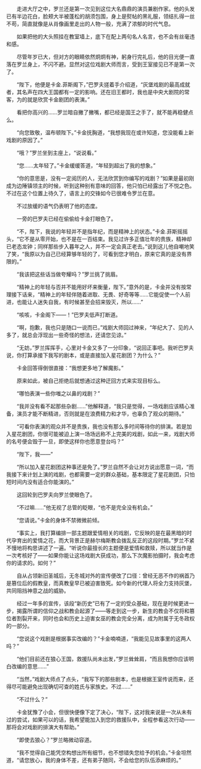 　　走进大厅之中，罗兰还是第一次见到这位大名鼎鼎的演员兼剧作家。他的头发已有半边花白，脸颊大半被蓬松的胡须包围，身上是熨帖的黑礼服，领结扎得一丝不苟，简直就像是从肖像画里走出的人物一般，充满了浓郁的时代气息。

　　如果把他的大头照挂在教室墙上，底下在配上两句名人名言，也不会有丝毫违和感。

　　尽管年岁已大，但对方的眼睛依然炯炯有神，躬身行完礼后，他的目光便一直落在罗兰身上，不闪不避。显然对这位戏剧大师而言，受到王室接见已不是第一次了。

　　“陛下，他便是卡金.菲斯阁下，”巴罗夫搓着手介绍道，“灰堡戏剧的最高成就者，其名声在四大王国都有一定的影响。还在旧王都时，我也是中央大剧院的常客，为的就是欣赏卡金剧团的表演。”

　　看把你高兴的……罗兰暗自撇了撇嘴，都已经是国王之手了，就不能再稳健点么。

　　“向您致敬，温布顿陛下。”卡金抚胸道，“我想我现在或许知道，您没能看上新戏剧的原因了。”

　　“哦？”罗兰坐到主座上，“说说看。”

　　“您……太年轻了。”卡金缓缓答道，“年轻到超出了我的想象。”

　　“你的意思是，没有一定阅历的人，无法欣赏到你编写的戏剧？”如果是最初刚成为边陲镇领主的时候，听到这种别有意味的回答，他只怕已经露出了不悦之色。不过在这个位置上待久了，语言上的交锋如今已很难令罗兰在意。

　　不过放缓的语气仍表明了他的态度。

　　一旁的巴罗夫已经在偷偷给卡金打眼色了。

　　“不，陛下，我说的年轻并不是指年纪，而是精神上的状态。”卡金.菲斯摇摇头，“它不是从零开始，也不是在一百结束。我见过许多正值壮年的贵族，精神却已老态龙钟；同样那些步入暮年之人，并不一定会真正老去。”说到这儿他自嘲地笑了笑，“我原以为自己已经算够年轻的了，可看到您才明白，原来它真的是没有界限的。”

　　“我该把这些话当做夸耀吗？”罗兰挑了挑眉。

　　“精神上的年轻与否并不能用好坏来衡量，陛下。”意外的是，卡金并没有按常理接下话来，“精神上的年轻伴随着进取、无畏、好奇等等……它能促使一个人前进，也能让人迷失自我，有时候甚至会招来毁灭，所以……”

　　“咳咳，卡金阁下——！”巴罗夫低声打断道。

　　“啊，抱歉，我也只是随口一说而已，”戏剧大师回过神来，“年纪大了、见的人多了，就总会浮现出一些奇怪的想法，还请您见谅。”

　　“无妨，”罗兰挥挥手，心里对卡金又多了一分印象，“说回正事吧。我听巴罗夫说，你打算承接下我写的剧本，或是直接加入星花剧团？为什么？”

　　卡金回答得倒很直接：“我想更多地了解魔影。”

　　原来如此，被自己拒绝后就想通过这种迂回方式来实现目标么。

　　“哪怕表演一些你嗤之以鼻的戏剧？”

　　“我并没有看不起那些杂剧……”他解释道，“我只是觉得，一场戏剧应该精心准备，演员才能不断精进，否则就是在浪费精力和才华，也辜负了观众的期待。”

　　“可看你表演的观众并不是贵族，我也没有那么多时间等待你的排演。若是加入星花剧团，你很可能被迫上演一场场远称不上完美的戏剧，如此一来，戏剧大师的名号便会毁于一旦，即使这样你也愿意登台吗？”

　　“陛下，我——”

　　“所以加入星花剧团这种事还是免了。”罗兰自然不会让对方说出愿意一词，“而我接下来计划上演的戏剧，也都需要一定的群众基础，基本限定了星花剧团，只怕短时间内没有适合你能演的。”

　　这回轮到巴罗夫向罗兰使眼色了。

　　“不过嘛……”他无视了总管的眨眼，“也不是完全没有机会。”

　　“您请说。”卡金的身体不禁微微前倾。

　　“事实上，我打算编排一部主题跟爱情相关的戏剧，它反映的是在最黑暗的时代孕育出的爱情之花，而大背景正是赫尔梅斯教会拨乱反正的这段时期。”罗兰不紧不慢地将构思讲述了一遍。“听说你最擅长的主题便是爱情和救赎，所以就当作是一次考核好了——如果你能让这场戏剧大获成功，那么下次魔影拍摄时，我会考虑你的请求的。如何？”

　　自从占领新旧圣城后，无冬城对外的宣传便改了口径：曾经无恶不作的祸首乃是篡位后的假教皇，而真教皇早已被迫害致死。如今新的代理人将全力支持灰堡，共同阻挡神意之战的威胁。

　　经过一年多的宣传，该段“新历史”已有了一定的受众基础，现在是时候更进一步，揭露所谓的信仰之战和教会起源了——等走到这一步，新生的教会不仅将和篡位者割裂开来，同时也会和历史上迫害女巫的教会完全分离，成为附属于无冬政权的一部分。

　　“您说这个戏剧是根据事实改编的？”卡金喃喃道，“我能见见故事里的这两人吗？”

　　“他们目前还在狼心王国，救援队尚未出发，”罗兰耸耸肩，“而且我想你应该明白改编的意思……”

　　“当然，”戏剧大师点了点头，“我写下的那些剧本，也是根据王室传说而来，还得尽可能避免出现确切可查的姓氏与家族史。不过……”

　　“不过什么？”

　　卡金犹豫了小会，但很快便像下定了决心，“陛下，这对我来说是一次从未有过的尝试，如果可以的话，我希望能加入到您的救援队中，全程参看这次行动——那将会对戏剧的排演大有帮助。”

　　“即使去狼心？”罗兰略微动容道。

　　“我不觉得自己能凭空构想出所有细节，也不想错失您给予的机会。”卡金坦然道，“请您放心，我的身体不差，还有弟子随同，不会给您的队伍添麻烦的。”
